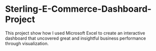 # Sterling-E-Commerce-Dashboard-Project
This project show how I used Microsoft Excel to create an interactive dashboard that uncovered great and insightful business performance through visualization.
